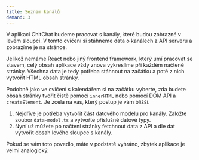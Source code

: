 ```yaml
---
title: Seznam kanálů
demand: 3
---
```


V aplikaci ChitChat budeme pracovat s kanály, které budou zobrazné v levém sloupci. V tomto cvičení si stáhneme data o kanálech z API serveru a zobrazíme je na stránce.

Jelikož nemáme React nebo jiný frontend framework, který umí pracovat se stavem, celý obsah aplikace vždy znova vykreslíme při každém načtené stránky. Všechna data je tedy potřeba stáhnout na začátku a poté z nich vytvořit HTML obsah stránky.

Podobně jako ve cvičení s kalendářem si na začátku vyberte, zda budete obsah stránky tvořit čistě pomocí `innerHTML` nebo pomocí DOM API a `createElement`. Je zcela na vás, který postup je vám bližší.

1. Nejdříve je potřeba vytvořit část datového modelu pro kanály. Založte soubor `data-model.ts` a vytvořte příslušné datové typy.
1. Nyní už můžete po načtení stránky fetchnout data z API a dle dat vytvořit obsah levého sloupce s kanály.

Pokud se vám toto povedlo, máte v podstatě vyhráno, zbytek aplikace je velmi analogický.
